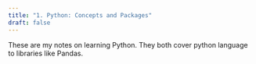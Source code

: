 ```yaml
---
title: "1. Python: Concepts and Packages"
draft: false
---
```


These are my notes on learning Python. They both cover python language to libraries like Pandas.